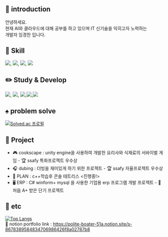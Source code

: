 

 <div align=left>

  ## 📖 introduction
 안녕하세요.<br>
현재 AI와 클라우드에 대해 공부를 하고 있으며 IT 신기술을 익히고자 노력하는 <br>
개발자 임경찬 입니다.<br> 
  

## 🐤 Skill
<img src="https://img.shields.io/badge/JAVA-black">, <img src="https://img.shields.io/badge/Spring-green">, <img src="https://img.shields.io/badge/JPA-orange">, <img src="https://img.shields.io/badge/mysql-gray">

## ✏️ Study & Develop 
<img src="https://img.shields.io/badge/C++-black">, <img src="https://img.shields.io/badge/C-gray">, <img src="https://img.shields.io/badge/JAVA-blue">,<img src="https://img.shields.io/badge/unreal-black">,<img src="https://img.shields.io/badge/unity-black">

## ♠️ problem solve <br>
[![Solved.ac
프로필](http://mazassumnida.wtf/api/generate_badge?boj=rudcks5562)](https://solved.ac/rudcks5562)

## 🔖 Project
- 🎮 cookscape : unity engine을 사용하여 개발한 요리사와 식재료의 서바이벌 게임 - 🏆 ssafy 특화프로젝트 우수상 <br>
- 🎧 dubing : 더빙을 재미있게 하기 위한 프로젝트 - 🏆 ssafy 자율프로젝트 우수상 <br>
- 🎲 PLAN : c++학습후 콘솔 테트리스 <진행중!>
- 🖥️ ERP : C# winform+ mysql 을 사용한 기업용 erp 프로그램 개발 프로젝트 - 💯 처음 A+ 받은 단기 프로젝트 <br>

## 🎸 etc 
 [![Top Langs](https://github-readme-stats.vercel.app/api/top-langs/?username=rudcks5562)](https://github.com/anuraghazra/github-readme-stats)
<br>
🔗 notion portfolio link : https://polite-boater-51a.notion.site/s-8678389584834706986426f8a02787b8 <br>
 
 </div>

